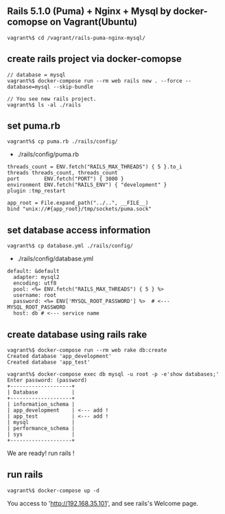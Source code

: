 ## Rails 5.1.0 (Puma) + Nginx + Mysql by docker-comopse on Vagrant(Ubuntu)

```
vagrant%$ cd /vagrant/rails-puma-nginx-mysql/
```

## create rails project via docker-comopse

```
// database = mysql
vagrant%$ docker-compose run --rm web rails new . --force --database=mysql --skip-bundle

// You see new rails project.
vagrant%$ ls -al ./rails
```

## set puma.rb

```
vagrant%$ cp puma.rb ./rails/config/
```

- ./rails/config/puma.rb

```
threads_count = ENV.fetch("RAILS_MAX_THREADS") { 5 }.to_i
threads threads_count, threads_count
port        ENV.fetch("PORT") { 3000 }
environment ENV.fetch("RAILS_ENV") { "development" }
plugin :tmp_restart

app_root = File.expand_path("../..", __FILE__)
bind "unix://#{app_root}/tmp/sockets/puma.sock"
```

## set database access information

```
vagrant%$ cp database.yml ./rails/config/
```

- ./rails/config/database.yml

```
default: &default
  adapter: mysql2
  encoding: utf8
  pool: <%= ENV.fetch("RAILS_MAX_THREADS") { 5 } %>
  username: root
  password: <%= ENV['MYSQL_ROOT_PASSWORD'] %>  # <--- MYSQL_ROOT_PASSWORD
  host: db # <--- service name
```


## create database using rails rake

```
vagrant%$ docker-compose run --rm web rake db:create
Created database 'app_development'
Created database 'app_test'

vagrant%$ docker-compose exec db mysql -u root -p -e'show databases;'
Enter password: (password)
+--------------------+
| Database           |
+--------------------+
| information_schema |
| app_development    | <--- add !
| app_test           | <--- add !
| mysql              |
| performance_schema |
| sys                |
+--------------------+
```

We are ready! run rails !

## run rails

```
vagrant%$ docker-compose up -d
```

You access to 'http://192.168.35.101', and see rails's Welcome page.
